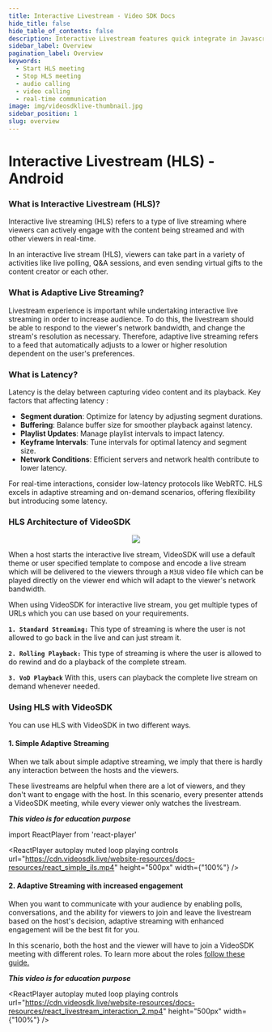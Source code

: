```yaml
---
title: Interactive Livestream - Video SDK Docs
hide_title: false
hide_table_of_contents: false
description: Interactive Livestream features quick integrate in Javascript, React JS, Android, IOS, React Native, Flutter with Video SDK to add live video & audio conferencing to your applications.
sidebar_label: Overview
pagination_label: Overview
keywords:
  - Start HLS meeting
  - Stop HLS meeting
  - audio calling
  - video calling
  - real-time communication
image: img/videosdklive-thumbnail.jpg
sidebar_position: 1
slug: overview
---
```


# Interactive Livestream (HLS) - Android

### What is Interactive Livestream (HLS)?

Interactive live streaming (HLS) refers to a type of live streaming where viewers can actively engage with the content being streamed and with other viewers in real-time.

In an interactive live stream (HLS), viewers can take part in a variety of activities like live polling, Q&A sessions, and even sending virtual gifts to the content creator or each other.

### What is Adaptive Live Streaming?

Livestream experience is important while undertaking interactive live streaming in order to increase audience. To do this, the livestream should be able to respond to the viewer's network bandwidth, and change the stream's resolution as necessary. Therefore, adaptive live streaming refers to a feed that automatically adjusts to a lower or higher resolution dependent on the user's preferences.

### What is Latency?

Latency is the delay between capturing video content and its playback. Key factors that affecting latency :

- **Segment duration**: Optimize for latency by adjusting segment durations.
- **Buffering**: Balance buffer size for smoother playback against latency.
- **Playlist Updates**: Manage playlist intervals to impact latency.
- **Keyframe Intervals**: Tune intervals for optimal latency and segment size.
- **Network Conditions**: Efficient servers and network health contribute to lower latency.

For real-time interactions, consider low-latency protocols like WebRTC. HLS excels in adaptive streaming and on-demand scenarios, offering flexibility but introducing some latency.

### HLS Architecture of VideoSDK

<center>

<img src='https://cdn.videosdk.live/website-resources/docs-resources/mobile_hls.png' />

</center>

When a host starts the interactive live stream, VideoSDK will use a default theme or user specified template to compose and encode a live stream which will be delivered to the viewers through a `M3U8` video file which can be played directly on the viewer end which will adapt to the viewer's network bandwidth.

When using VideoSDK for interactive live stream, you get multiple types of URLs which you can use based on your requirements.

**`1. Standard Streaming:`** This type of streaming is where the user is not allowed to go back in the live and can just stream it.

**`2. Rolling Playback:`** This type of streaming is where the user is allowed to do rewind and do a playback of the complete stream.

**`3. VoD Playback`** With this, users can playback the complete live stream on demand whenever needed.

### Using HLS with VideoSDK

You can use HLS with VideoSDK in two different ways.

#### 1. Simple Adaptive Streaming

When we talk about simple adaptive streaming, we imply that there is hardly any interaction between the hosts and the viewers.

These livestreams are helpful when there are a lot of viewers, and they don't want to engage with the host. In this scenario, every presenter attends a VideoSDK meeting, while every viewer only watches the livestream.

**_This video is for education purpose_**

import ReactPlayer from 'react-player'

<div style={{textAlign: 'center'}}>

<ReactPlayer autoplay muted loop playing controls url="https://cdn.videosdk.live/website-resources/docs-resources/react_simple_ils.mp4" height="500px" width={"100%"} />

</div>

#### 2. Adaptive Streaming with increased engagement

When you want to communicate with your audience by enabling polls, conversations, and the ability for viewers to join and leave the livestream based on the host's decision, adaptive streaming with enhanced engagement will be the best fit for you.

In this scenario, both the host and the viewer will have to join a VideoSDK meeting with different roles. To learn more about the roles [follow these guide.](../handling-participants/manage-roles)

**_This video is for education purpose_**

<div style={{textAlign: 'center'}}>

<ReactPlayer autoplay muted loop playing controls url="https://cdn.videosdk.live/website-resources/docs-resources/react_livestream_interaction_2.mp4" height="500px" width={"100%"} />

</div>
